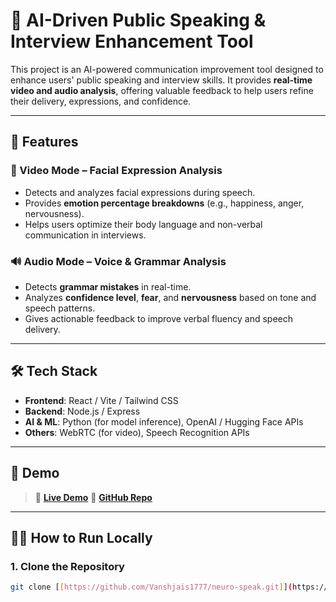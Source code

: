 # 🎤 AI-Driven Public Speaking & Interview Enhancement Tool

This project is an AI-powered communication improvement tool designed to enhance users' public speaking and interview skills. It provides **real-time video and audio analysis**, offering valuable feedback to help users refine their delivery, expressions, and confidence.

---

## 🚀 Features

### 🎥 Video Mode – Facial Expression Analysis
- Detects and analyzes facial expressions during speech.
- Provides **emotion percentage breakdowns** (e.g., happiness, anger, nervousness).
- Helps users optimize their body language and non-verbal communication in interviews.

### 🔊 Audio Mode – Voice & Grammar Analysis
- Detects **grammar mistakes** in real-time.
- Analyzes **confidence level**, **fear**, and **nervousness** based on tone and speech patterns.
- Gives actionable feedback to improve verbal fluency and speech delivery.

---

## 🛠️ Tech Stack

- **Frontend**: React / Vite / Tailwind CSS
- **Backend**: Node.js / Express
- **AI & ML**: Python (for model inference), OpenAI / Hugging Face APIs
- **Others**: WebRTC (for video), Speech Recognition APIs

---

## 📸 Demo

> 🔗 **[Live Demo](https://your-live-link.com)**
> 🧠 **[GitHub Repo](https://github.com/yourusername/your-repo-name)**

---

## 🧑‍💻 How to Run Locally

### 1. Clone the Repository

```bash
git clone [[https://github.com/Vanshjais1777/neuro-speak.git]](https://github.com/Vanshjais1777/NeuroSpeak.git)
